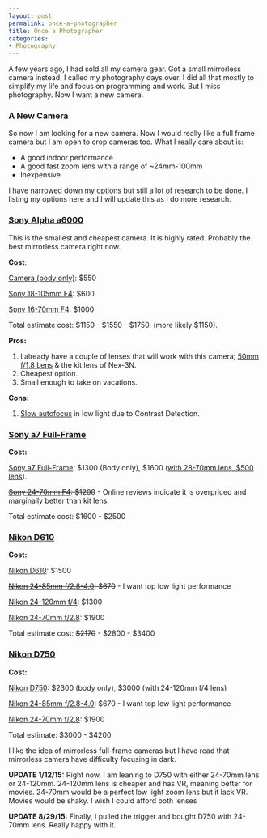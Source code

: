 ```yaml
---
layout: post
permalink: once-a-photographer
title: Once a Photographer
categories:
- Photography
---
```


A few years ago, I had sold all my camera gear. Got a small mirrorless camera instead. I called my photography days over. I did all that mostly to simplify my life and focus on programming and work. But I miss photography. Now I want a new camera.

### A New Camera

So now I am looking for a new camera. Now I would really like a full frame camera but I am open to crop cameras too. What I really care about is:
	
  * A good indoor performance
  * A good fast zoom lens with a range of ~24mm-100mm
  * Inexpensive

I have narrowed down my options but still a lot of research to be done. I listing my options here and I will update this as I do more research.


### [ Sony Alpha a6000](http://www.amazon.com/gp/product/B00I8BICB2/ref=as_li_tl?ie=UTF8&camp=1789&creative=390957&creativeASIN=B00I8BICB2&linkCode=as2&tag=amerkhalid-20&linkId=L6K3HPN7YSZNWSRT)


This is the smallest and cheapest camera. It is highly rated. Probably the best mirrorless camera right now.

**Cost**:

[Camera (body only)](http://www.amazon.com/gp/product/B00I8BICB2/ref=as_li_tl?ie=UTF8&camp=1789&creative=390957&creativeASIN=B00I8BICB2&linkCode=as2&tag=amerkhalid-20&linkId=L6K3HPN7YSZNWSRT): $550

[Sony 18-105mm F4](http://www.amazon.com/gp/product/B00ENZRQH8/ref=as_li_tl?ie=UTF8&camp=1789&creative=390957&creativeASIN=B00ENZRQH8&linkCode=as2&tag=amerkhalid-20&linkId=J2SSOK4LXHZLQOW6): $600

[Sony 16-70mm F4](http://www.amazon.com/gp/product/B00ENZRPG0/ref=as_li_tl?ie=UTF8&camp=1789&creative=390957&creativeASIN=B00ENZRPG0&linkCode=as2&tag=amerkhalid-20&linkId=WNH4Y5A36E6VBEX6): $1000

Total estimate cost: $1150 - $1550 - $1750. (more likely $1150).

**Pros:**
	
  1. I already have a couple of lenses that will work with this camera; [50mm f/1.8 Lens](http://www.amazon.com/gp/product/B00EPWC30O/ref=as_li_tl?ie=UTF8&camp=1789&creative=390957&creativeASIN=B00EPWC30O&linkCode=as2&tag=amerkhalid-20&linkId=DSJF2PLR67TZ5I7X) &amp; the kit lens of Nex-3N.
  2. Cheapest option.
  3. Small enough to take on vacations.

**Cons:**

  1. [Slow autofocus](http://www.dpreview.com/forums/thread/3688868) in low light due to Contrast Detection.

### [Sony a7 Full-Frame](http://www.amazon.com/gp/product/B00FRDUZXM/ref=as_li_tl?ie=UTF8&camp=1789&creative=390957&creativeASIN=B00FRDUZXM&linkCode=as2&tag=amerkhalid-20&linkId=SUFV2EEDXT6PPLOC)


**Cost:**

[Sony a7 Full-Frame](http://www.amazon.com/gp/product/B00FRDUZXM/ref=as_li_tl?ie=UTF8&camp=1789&creative=390957&creativeASIN=B00FRDUZXM&linkCode=as2&tag=amerkhalid-20&linkId=SUFV2EEDXT6PPLOC): $1300 (Body only), $1600 ([with 28-70mm lens, $500 lens](http://www.amazon.com/gp/product/B00GTXHQ8Q/ref=as_li_tl?ie=UTF8&camp=1789&creative=390957&creativeASIN=B00GTXHQ8Q&linkCode=as2&tag=amerkhalid-20&linkId=2RRZWMT5NILSHJXC)).

<del>[Sony 24-70mm F4](http://www.amazon.com/gp/product/B00FSB79FU/ref=as_li_tl?ie=UTF8&camp=1789&creative=390957&creativeASIN=B00FSB79FU&linkCode=as2&tag=amerkhalid-20&linkId=JLIBJ7MGC6JRXBXI): $1200</del> - Online reviews indicate it is overpriced and marginally better than kit lens.

Total estimate cost: $1600 - $2500


### [Nikon D610](http://www.amazon.com/gp/product/B00FOTF8M2/ref=as_li_tl?ie=UTF8&camp=1789&creative=390957&creativeASIN=B00FOTF8M2&linkCode=as2&tag=amerkhalid-20&linkId=AYI7ZYW5TTYTN67S)


**Cost:**

[Nikon D610](http://www.amazon.com/gp/product/B00FOTF8M2/ref=as_li_tl?ie=UTF8&camp=1789&creative=390957&creativeASIN=B00FOTF8M2&linkCode=as2&tag=amerkhalid-20&linkId=AYI7ZYW5TTYTN67S): $1500

<del>[Nikon 24-85mm f/2.8-4.0](http://www.amazon.com/gp/product/B00005LE74/ref=as_li_tl?ie=UTF8&camp=1789&creative=390957&creativeASIN=B00005LE74&linkCode=as2&tag=amerkhalid-20&linkId=V2Q7423G2KHLZSWP): $670</del> - I want top low light performance

[Nikon 24-120mm f/4](http://www.amazon.com/gp/product/B003ZSHNEK/ref=as_li_tl?ie=UTF8&camp=1789&creative=390957&creativeASIN=B003ZSHNEK&linkCode=as2&tag=amerkhalid-20&linkId=RZDNVUBYTU7TOAAT): $1300

[Nikon 24-70mm f/2.8](http://www.amazon.com/gp/product/B000VDCT3C/ref=as_li_tl?ie=UTF8&camp=1789&creative=390957&creativeASIN=B000VDCT3C&linkCode=as2&tag=amerkhalid-20&linkId=JHACAVSWNH3XS7OP): $1900

Total estimate cost: <del>$2170</del> - $2800 - $3400




### [Nikon D750](http://www.amazon.com/gp/product/B0060MVJ1Q/ref=as_li_tl?ie=UTF8&camp=1789&creative=390957&creativeASIN=B0060MVJ1Q&linkCode=as2&tag=amerkhalid-20&linkId=U4X32442Z3EROHK7)


**Cost:**

[Nikon D750](http://www.amazon.com/gp/product/B0060MVJ1Q/ref=as_li_tl?ie=UTF8&camp=1789&creative=390957&creativeASIN=B0060MVJ1Q&linkCode=as2&tag=amerkhalid-20&linkId=U4X32442Z3EROHK7): $2300 (body only), $3000 (with 24-120mm f/4 lens)

<del>[Nikon 24-85mm f/2.8-4.0](http://www.amazon.com/gp/product/B00005LE74/ref=as_li_tl?ie=UTF8&camp=1789&creative=390957&creativeASIN=B00005LE74&linkCode=as2&tag=amerkhalid-20&linkId=V2Q7423G2KHLZSWP): $670</del> - I want top low light performance

[Nikon 24-70mm f/2.8](http://www.amazon.com/gp/product/B000VDCT3C/ref=as_li_tl?ie=UTF8&camp=1789&creative=390957&creativeASIN=B000VDCT3C&linkCode=as2&tag=amerkhalid-20&linkId=JHACAVSWNH3XS7OP): $1900

Total estimate: $3000 - $4200

I like the idea of mirrorless full-frame cameras but I have read that mirrorless camera have difficulty focusing in dark.

**UPDATE 1/12/15:** Right now, I am leaning to D750 with either 24-70mm lens or 24-120mm. 24-120mm lens is cheaper and has VR, meaning better for movies. 24-70mm would be a perfect low light zoom lens but it lack VR. Movies would be shaky. I wish I could afford both lenses

**UPDATE 8/29/15:** Finally, I pulled the trigger and bought D750 with 24-70mm lens. Really happy with it.
